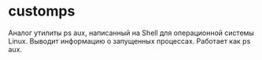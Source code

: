 # customps
Аналог утилиты ps aux, написанный на Shell для операционной системы Linux. Выводит информацию о запущенных процессах. Работает как ps aux.
